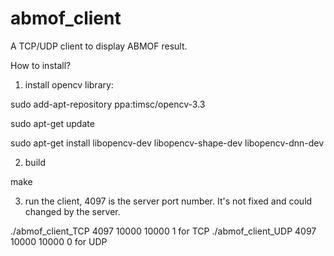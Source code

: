 # abmof_client
A TCP/UDP client to display ABMOF result.


How to install?
1. install opencv library:

sudo add-apt-repository ppa:timsc/opencv-3.3

sudo apt-get update

sudo apt-get install libopencv-dev libopencv-shape-dev libopencv-dnn-dev

2. build

make

3. run the client, 4097 is the server port number. It's not fixed and could changed by the server.

./abmof_client_TCP 4097 10000 10000 1 for TCP
./abmof_client_UDP 4097 10000 10000 0 for UDP
